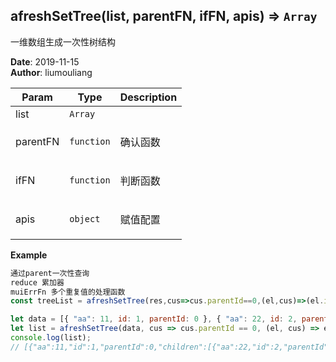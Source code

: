 ## afreshSetTree(list, parentFN, ifFN, apis) ⇒ <code>Array</code>
<p>一维数组生成一次性树结构</p>

**Date**: 2019-11-15  
**Author**: liumouliang  

| Param | Type | Description |
| --- | --- | --- |
| list | <code>Array</code> |  |
| parentFN | <code>function</code> | <p>确认函数</p> |
| ifFN | <code>function</code> | <p>判断函数</p> |
| apis | <code>object</code> | <p>赋值配置</p> |

**Example**  
```javascript
通过parent一次性查询
reduce 累加器
muiErrFn 多个重复值的处理函数
const treeList = afreshSetTree(res,cus=>cus.parentId==0,(el,cus)=>(el.id==cus.parentId) && (el.type==1));

let data = [{ "aa": 11, id: 1, parentId: 0 }, { "aa": 22, id: 2, parentId: 1 }, { "aa": 33, "bb": 31, id: 3, parentId: 2 }, { "aa": 33, "bb": 32, id: 4, parentId: 3 }, { "aa": 44, id: 5, parentId: 3 }]
let list = afreshSetTree(data, cus => cus.parentId == 0, (el, cus) => el.id == cus.parentId)
console.log(list);
// [{"aa":11,"id":1,"parentId":0,"children":[{"aa":22,"id":2,"parentId":1,"children":[{"aa":33,"bb":31,"id":3,"parentId":2,"children":[{"aa":33,"bb":32,"id":4,"parentId":3},{"aa":44,"id":5,"parentId":3}]}]}]}]
```

